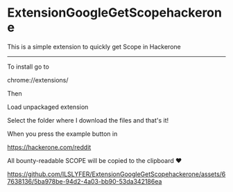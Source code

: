 # ExtensionGoogleGetScopehackerone
This is a simple extension to quickly get Scope in Hackerone


--------------

To install go to

chrome://extensions/


Then

Load unpackaged extension

Select the folder where I download the files and that's it!


When you press the example button in


https://hackerone.com/reddit


All bounty-readable SCOPE will be copied to the clipboard ♥




https://github.com/ILSLYFER/ExtensionGoogleGetScopehackerone/assets/67638136/5ba978be-94d2-4a03-bb90-53da342186ea

